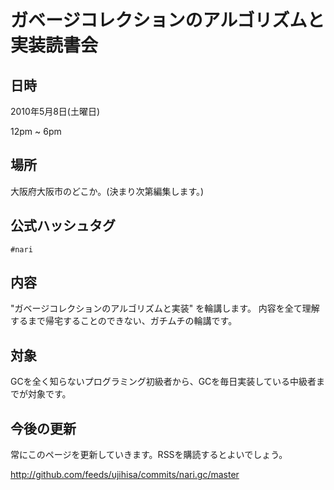 # ガベージコレクションのアルゴリズムと実装読書会

## 日時

2010年5月8日(土曜日)

12pm ~ 6pm

## 場所

大阪府大阪市のどこか。(決まり次第編集します。)

## 公式ハッシュタグ

`#nari`

## 内容

"ガベージコレクションのアルゴリズムと実装" を輪講します。
内容を全て理解するまで帰宅することのできない、ガチムチの輪講です。

## 対象

GCを全く知らないプログラミング初級者から、GCを毎日実装している中級者までが対象です。

## 今後の更新

常にこのページを更新していきます。RSSを購読するとよいでしょう。

<http://github.com/feeds/ujihisa/commits/nari.gc/master>
